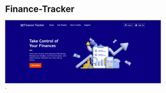 # Finance-Tracker
![My Image](https://github.com/WalidEbaid11/Finance-Tracker/blob/main/Screenshot%202024-11-11%20164301.jpg).
